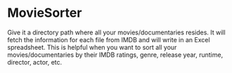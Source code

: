 # MovieSorter
Give it a directory path where all your movies/documentaries resides. It will fetch the information for each file from IMDB and will write in an Excel spreadsheet. This is helpful when you want to sort all your movies/documentaries by their IMDB ratings, genre, release year, runtime, director, actor, etc.
